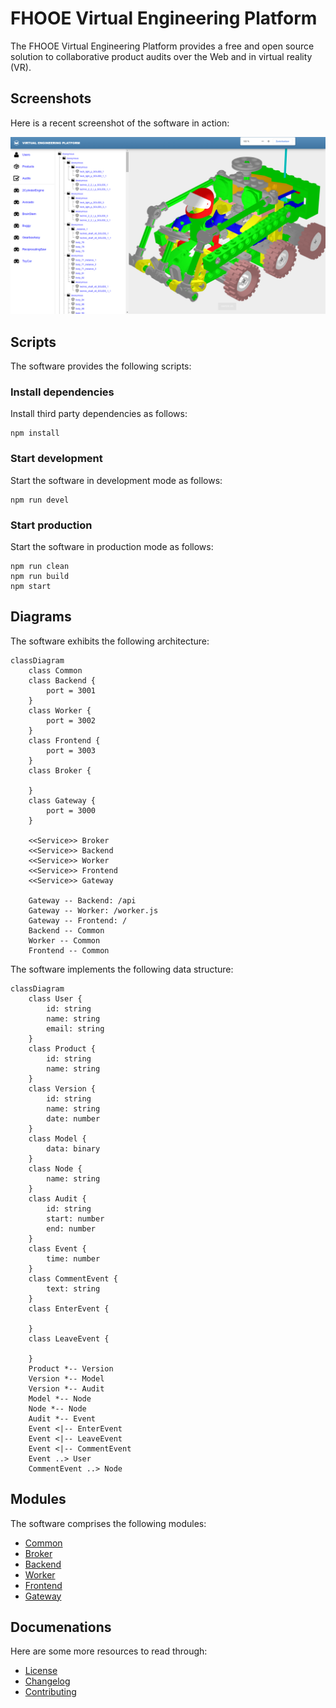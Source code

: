 # FHOOE Virtual Engineering Platform

The FHOOE Virtual Engineering Platform provides a free and open source solution to collaborative product audits over the Web and in virtual reality (VR).

## Screenshots

Here is a recent screenshot of the software in action:

![Screenshot](screenshot.png)

## Scripts

The software provides the following scripts:

### Install dependencies

Install third party dependencies as follows:

```
npm install
```

### Start development

Start the software in development mode as follows:

```
npm run devel
```

### Start production

Start the software in production mode as follows:

```
npm run clean
npm run build
npm start
```

## Diagrams

The software exhibits the following architecture:

```mermaid
classDiagram
    class Common
    class Backend {
        port = 3001
    }
    class Worker {
        port = 3002
    }
    class Frontend {
        port = 3003
    }
    class Broker {

    }
    class Gateway {
        port = 3000
    }
    
    <<Service>> Broker
    <<Service>> Backend
    <<Service>> Worker
    <<Service>> Frontend
    <<Service>> Gateway

    Gateway -- Backend: /api
    Gateway -- Worker: /worker.js
    Gateway -- Frontend: /
    Backend -- Common
    Worker -- Common
    Frontend -- Common
```

The software implements the following data structure:

```mermaid
classDiagram
    class User {
        id: string
        name: string
        email: string
    }
    class Product {
        id: string
        name: string
    }
    class Version {
        id: string
        name: string
        date: number
    }
    class Model {
        data: binary
    }
    class Node {
        name: string
    }
    class Audit {
        id: string
        start: number
        end: number
    }
    class Event {
        time: number
    }
    class CommentEvent {
        text: string
    }
    class EnterEvent {

    }
    class LeaveEvent {

    }
    Product *-- Version
    Version *-- Model
    Version *-- Audit
    Model *-- Node
    Node *-- Node
    Audit *-- Event
    Event <|-- EnterEvent
    Event <|-- LeaveEvent
    Event <|-- CommentEvent
    Event ..> User
    CommentEvent ..> Node
```

## Modules

The software comprises the following modules:

* [Common](common)
* [Broker](broker)
* [Backend](backend)
* [Worker](worker)
* [Frontend](frontend)
* [Gateway](gateway)

## Documenations

Here are some more resources to read through:

* [License](LICENSE.md)
* [Changelog](CHANGELOG.md)
* [Contributing](CONTRIBUTING.md)